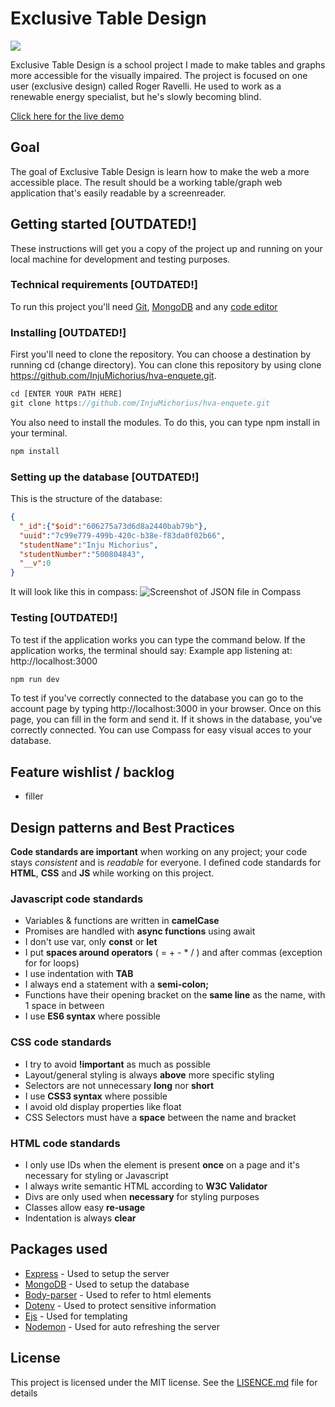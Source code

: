 # Exclusive Table Design
![](IMAGE)

Exclusive Table Design is a school project I made to make tables and graphs more accessible for the visually impaired. The project is focused on one user (exclusive design) called Roger Ravelli. He used to work as a renewable energy specialist, but he's slowly becoming blind.

[Click here for the live demo](https://injumichorius.github.io/exclusiveTableDesign)

## Goal
The goal of Exclusive Table Design is learn how to make the web a more accessible place. The result should be a working table/graph web application that's easily readable by a screenreader.

## Getting started [OUTDATED!]
These instructions will get you a copy of the project up and running on your local machine for development and testing purposes.

### Technical requirements [OUTDATED!]
To run this project you'll need [Git](https://git-scm.com/downloads), [MongoDB](https://www.mongodb.com) and any [code editor](https://code.visualstudio.com/download)

### Installing [OUTDATED!]
First you'll need to clone the repository. You can choose a destination by running cd (change directory). You can clone this repository by using clone https://github.com/InjuMichorius/hva-enquete.git.

```js
cd [ENTER YOUR PATH HERE]
git clone https://github.com/InjuMichorius/hva-enquete.git
```
You also need to install the modules. To do this, you can type npm install in your terminal.

```js
npm install
```
### Setting up the database [OUTDATED!]
This is the structure of the database:
```JSON
{
  "_id":{"$oid":"606275a73d6d8a2440bab79b"},
  "uuid":"7c99e779-499b-420c-b38e-f83da0f02b66",
  "studentName":"Inju Michorius",
  "studentNumber":"500804843",
  "__v":0
}
```

It will look like this in compass:
![Screenshot of JSON file in Compass](https://github.com/InjuMichorius/browser-technologies-2021/blob/master/public/img/documentation/databaseStructure)

### Testing [OUTDATED!]
To test if the application works you can type the command below. If the application works, the terminal should say: Example app listening at: http://localhost:3000
```js
npm run dev
```
To test if you've correctly connected to the database you can go to the account page by typing http://localhost:3000 in your browser. Once on this page, you can fill in the form and send it. If it shows in the database, you've correctly connected. You can use Compass for easy visual acces to your database.

## Feature wishlist / backlog
* filler

## Design patterns and Best Practices
__Code standards are important__ when working on any project; your code stays *consistent* and is *readable* for everyone. I defined code standards for __HTML__, __CSS__ and __JS__ while working on this project.

### Javascript code standards
* Variables & functions are written in __camelCase__
* Promises are handled with __async functions__ using await
* I don't use var, only __const__ or __let__
* I put __spaces around operators__ ( = + - * / ) and after commas (exception for for loops)
* I use indentation with __TAB__
* I always end a statement with a __semi-colon;__
* Functions have their opening bracket on the __same line__ as the name, with 1 space in between
* I use __ES6 syntax__ where possible

### CSS code standards
* I try to avoid __!important__ as much as possible
* Layout/general styling is always __above__ more specific styling
* Selectors are not unnecessary __long__ nor __short__
* I use __CSS3 syntax__ where possible
* I avoid old display properties like float
* CSS Selectors must have a __space__ between the name and bracket

### HTML code standards
* I only use IDs when the element is present __once__ on a page and it's necessary for styling or Javascript
* I always write semantic HTML according to __W3C Validator__
* Divs are only used when __necessary__ for styling purposes
* Classes allow easy __re-usage__
* Indentation is always __clear__

## Packages used
* [Express](https://www.npmjs.com/package/express) - Used to setup the server
* [MongoDB](https://www.npmjs.com/package/mongodb) - Used to setup the database
* [Body-parser](https://www.npmjs.com/package/body-parser) - Used to refer to html elements
* [Dotenv](https://www.npmjs.com/package/dotenv) - Used to protect sensitive information
* [Ejs](https://www.npmjs.com/package/ejs) - Used for templating
* [Nodemon](https://www.npmjs.com/package/nodemon) - Used for auto refreshing the server

## License
This project is licensed under the MIT license. See the [LISENCE.md](https://github.com/InjuMichorius/Filmaholic/blob/master/LICENSE) file for details
